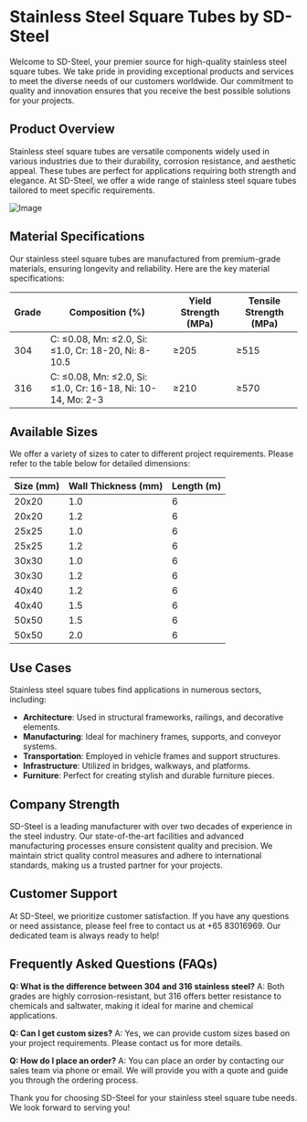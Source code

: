 # Stainless Steel Square Tubes by SD-Steel

Welcome to SD-Steel, your premier source for high-quality stainless steel square tubes. We take pride in providing exceptional products and services to meet the diverse needs of our customers worldwide. Our commitment to quality and innovation ensures that you receive the best possible solutions for your projects.

## Product Overview

Stainless steel square tubes are versatile components widely used in various industries due to their durability, corrosion resistance, and aesthetic appeal. These tubes are perfect for applications requiring both strength and elegance. At SD-Steel, we offer a wide range of stainless steel square tubes tailored to meet specific requirements.

![Image](https://github.com/user-attachments/assets/2567258e-e124-4816-932d-1809bd27ef0b)

## Material Specifications

Our stainless steel square tubes are manufactured from premium-grade materials, ensuring longevity and reliability. Here are the key material specifications:

| Grade | Composition (%) | Yield Strength (MPa) | Tensile Strength (MPa) |
|-------|-----------------|----------------------|------------------------|
| 304   | C: ≤0.08, Mn: ≤2.0, Si: ≤1.0, Cr: 18-20, Ni: 8-10.5 | ≥205                  | ≥515                   |
| 316   | C: ≤0.08, Mn: ≤2.0, Si: ≤1.0, Cr: 16-18, Ni: 10-14, Mo: 2-3 | ≥210                  | ≥570                   |

## Available Sizes

We offer a variety of sizes to cater to different project requirements. Please refer to the table below for detailed dimensions:

| Size (mm) | Wall Thickness (mm) | Length (m) |
|-----------|---------------------|------------|
| 20x20     | 1.0                 | 6          |
| 20x20     | 1.2                 | 6          |
| 25x25     | 1.0                 | 6          |
| 25x25     | 1.2                 | 6          |
| 30x30     | 1.0                 | 6          |
| 30x30     | 1.2                 | 6          |
| 40x40     | 1.2                 | 6          |
| 40x40     | 1.5                 | 6          |
| 50x50     | 1.5                 | 6          |
| 50x50     | 2.0                 | 6          |

## Use Cases

Stainless steel square tubes find applications in numerous sectors, including:

- **Architecture**: Used in structural frameworks, railings, and decorative elements.
- **Manufacturing**: Ideal for machinery frames, supports, and conveyor systems.
- **Transportation**: Employed in vehicle frames and support structures.
- **Infrastructure**: Utilized in bridges, walkways, and platforms.
- **Furniture**: Perfect for creating stylish and durable furniture pieces.

## Company Strength

SD-Steel is a leading manufacturer with over two decades of experience in the steel industry. Our state-of-the-art facilities and advanced manufacturing processes ensure consistent quality and precision. We maintain strict quality control measures and adhere to international standards, making us a trusted partner for your projects.

## Customer Support

At SD-Steel, we prioritize customer satisfaction. If you have any questions or need assistance, please feel free to contact us at +65 83016969. Our dedicated team is always ready to help!

## Frequently Asked Questions (FAQs)

**Q: What is the difference between 304 and 316 stainless steel?**
A: Both grades are highly corrosion-resistant, but 316 offers better resistance to chemicals and saltwater, making it ideal for marine and chemical applications.

**Q: Can I get custom sizes?**
A: Yes, we can provide custom sizes based on your project requirements. Please contact us for more details.

**Q: How do I place an order?**
A: You can place an order by contacting our sales team via phone or email. We will provide you with a quote and guide you through the ordering process.

Thank you for choosing SD-Steel for your stainless steel square tube needs. We look forward to serving you!